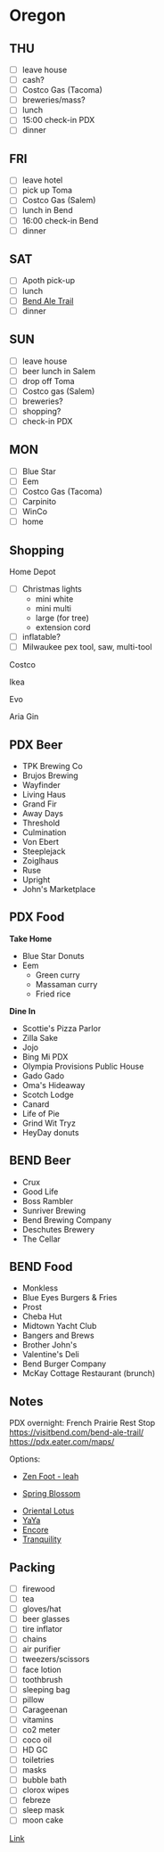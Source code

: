# Oregon

## THU
- [ ] leave house
- [ ] cash?
- [ ] Costco Gas (Tacoma)
- [ ] breweries/mass?
- [ ] lunch
- [ ] 15:00	check-in PDX
- [ ] dinner

## FRI
- [ ] leave hotel
- [ ] pick up Toma
- [ ] Costco Gas (Salem)
- [ ] lunch in Bend
- [ ] 16:00	check-in Bend
- [ ] dinner

## SAT
- [ ] Apoth pick-up
- [ ] lunch
- [ ] [Bend Ale Trail](http://maps.apple.com/?ll=44.058173,-121.311025)
- [ ] dinner

## SUN
- [ ] leave house
- [ ] beer lunch in Salem
- [ ] drop off Toma
- [ ] Costco gas (Salem)
- [ ] breweries?
- [ ] shopping?
- [ ] check-in PDX

## MON
- [ ] Blue Star
- [ ] Eem
- [ ] Costco Gas (Tacoma)
- [ ] Carpinito
- [ ] WinCo
- [ ] home

## Shopping
Home Depot  
- [ ] Christmas lights
	* mini white
	* mini multi
	* large (for tree)
	* extension cord
- [ ] inflatable?
- [ ] Milwaukee pex tool, saw, multi-tool

Costco  

Ikea  

Evo

Aria Gin  

## PDX Beer
* TPK Brewing Co
* Brujos Brewing
* Wayfinder
* Living Haus
* Grand Fir
* Away Days
* Threshold
* Culmination
* Von Ebert
* Steeplejack
* Zoiglhaus
* Ruse
* Upright
* John's Marketplace

## PDX Food
**Take Home**  
* Blue Star Donuts
* Eem
	- Green curry
	- Massaman curry
	- Fried rice

**Dine In**  
* Scottie's Pizza Parlor
* Zilla Sake
* Jojo
* Bing Mi PDX
* Olympia Provisions Public House
* Gado Gado
* Oma's Hideaway
* Scotch Lodge
* Canard
* Life of Pie
* Grind Wit Tryz
* HeyDay donuts

## BEND Beer
* Crux
* Good Life
* Boss Rambler
* Sunriver Brewing
* Bend Brewing Company
* Deschutes Brewery
* The Cellar

## BEND Food
* Monkless
* Blue Eyes Burgers & Fries
* Prost
* Cheba Hut
* Midtown Yacht Club
* Bangers and Brews
* Brother John's
* Valentine's Deli
* Bend Burger Company
* McKay Cottage Restaurant (brunch)

## Notes

PDX overnight: French Prairie Rest Stop  
https://visitbend.com/bend-ale-trail/  
https://pdx.eater.com/maps/  

Options:  
* [Zen Foot - leah](http://maps.apple.com/?daddr=8118+SW+Hall+Blvd.,Beaverton
)
+ [Spring Blossom](http://maps.apple.com/?daddr=7240+NE+Sandy+Boulevard,+Portland)
* [Oriental Lotus](http://maps.apple.com/?daddr=7305+N+Alta+Ave,+Portland)
* [YaYa](http://maps.apple.com/?daddr=1321+SE+Tacoma+St,Portland)
* [Encore](http://maps.apple.com/?daddr=18400+SE+Division+St,+Gresham,+OR)
* [Tranquility](http://maps.apple.com/?daddr=9916+NE+Hwy+99,+Vancouver,+WA)

## Packing
- [ ] firewood
- [ ] tea
- [ ] gloves/hat
- [ ] beer glasses
- [ ] tire inflator
- [ ] chains
- [ ] air purifier
- [ ] tweezers/scissors
- [ ] face lotion
- [ ] toothbrush
- [ ] sleeping bag
- [ ] pillow
- [ ] Carageenan
- [ ] vitamins
- [ ] co2 meter
- [ ] coco oil
- [ ] HD GC
- [ ] toiletries
- [ ] masks
- [ ] bubble bath
- [ ] clorox wipes
- [ ] febreze
- [ ] sleep mask
- [ ] moon cake

[Link](http://maps.apple.com/?daddr=)
